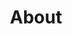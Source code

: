 ---
title: "About"
layout: "about"
draft: false

# commandership
commandership:
  enable: true
  subtitle: "Commandership"
  title: "The People Behind"
  description: "We were freelance designers and developers, constantly finding <br> ourselves deep in vague feedback. This made every client and team"
  team:
  - name: "Valentin Staykov"
    image: "images/about/team/01.jpg"
    designation: "Operations"
  - name: "Bukiakta Bansalo"
    image: "images/about/team/02.jpg"
    designation: "Product"
  - name: "Ortrin Okaster"
    image: "images/about/team/03.jpg"
    designation: "Engineering"

# history
history:
  enable: true
  timeline: 
    - title: "New Timeline"
      date: Dec 21
      description: "It's new description for timeline."
      images:
        - "images/about/team/01.jpg"
        - "images/about/team/02.jpg"
        - "images/about/team/03.jpg"
    - title: "New Timeline"
      date: Dec 21
      description: "It's new description for timeline."
      images:
        - "images/about/team/01.jpg"
        - "images/about/team/02.jpg"
        - "images/about/team/03.jpg"
    - title: "New Timeline"
      date: Dec 21
      description: "It's new description for timeline."
      images:
        - "images/about/team/01.jpg"
        - "images/about/team/02.jpg"
        - "images/about/team/03.jpg"

---